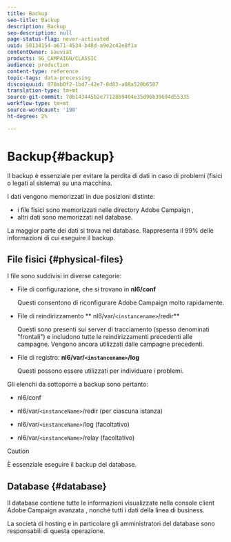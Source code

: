 ```yaml
---
title: Backup
seo-title: Backup
description: Backup
seo-description: null
page-status-flag: never-activated
uuid: 50134154-a671-4534-b48d-a9e2c42e8f1a
contentOwner: sauviat
products: SG_CAMPAIGN/CLASSIC
audience: production
content-type: reference
topic-tags: data-processing
discoiquuid: 870ab0f2-1bd7-42e7-8d83-a08a520b6587
translation-type: tm+mt
source-git-commit: 70b143445b2e77128b9404e35d96b39694d55335
workflow-type: tm+mt
source-wordcount: '198'
ht-degree: 2%

---
```



# Backup{#backup}

Il backup è essenziale per evitare la perdita di dati in caso di problemi (fisici o legati al sistema) su una macchina.

I dati vengono memorizzati in due posizioni distinte:

* i file fisici sono memorizzati nelle directory Adobe Campaign ,
* altri dati sono memorizzati nel database.

La maggior parte dei dati si trova nel database. Rappresenta il 99% delle informazioni di cui eseguire il backup.

## File fisici {#physical-files}

I file sono suddivisi in diverse categorie:

* File di configurazione, che si trovano in **nl6/conf**

   Questi consentono di riconfigurare  Adobe Campaign molto rapidamente.

* File di reindirizzamento ** nl6/var/`<instancename>`/redir**

   Questi sono presenti sui server di tracciamento (spesso denominati &quot;frontali&quot;) e includono tutte le reindirizzamenti precedenti alle campagne. Vengono ancora utilizzati dalle campagne precedenti.

* File di registro: **nl6/var/`<instancename>`/log**

   Questi possono essere utilizzati per individuare i problemi.

Gli elenchi da sottoporre a backup sono pertanto:

* nl6/conf

* nl6/var/`<instanceName>`/redir (per ciascuna istanza)

* nl6/var/`<instanceName>`/log (facoltativo)

* nl6/var/`<instanceName>`/relay (facoltativo)

>[!CAUTION]
>
>È essenziale eseguire il backup del database.

## Database {#database}

Il database contiene tutte le informazioni visualizzate nella console client Adobe Campaign avanzata , nonché tutti i dati della linea di business.

La società di hosting e in particolare gli amministratori del database sono responsabili di questa operazione.

